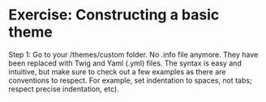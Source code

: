 # Exercise: Constructing a basic theme

Step 1: Go to your /themes/custom folder. No .info file anymore. They have been replaced with Twig and Yaml (.yml) files. The syntax is easy and intuitive, but make sure to check out a few examples as there are conventions to respect. For example, set indentation to spaces, not tabs; respect precise indentation, etc).
